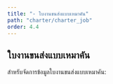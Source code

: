 ```yaml
---
title: "- ใบงานขนส่งแบบเหมาคัน"
path: "charter/charter_job"
order: 4.4
---
```


## ใบงานขนส่งแบบเหมาคัน

สำหรับจัดการข้อมูลใบงานขนส่งแบบเหมาคัน:

